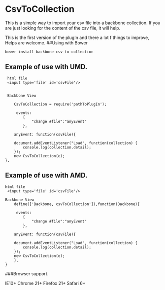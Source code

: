 CsvToCollection
===============


This is a simple way to import your csv file into a backbone collection.
If you are just looking for the content of the csv file, it will help.


This is the first version of the plugIn and there a lot f things to improve, Helps are welcome.
##Using with Bower

	bower install backbone-csv-to-collection


## Example of use with UMD.

     html file    
     <input type='file' id='csvFile'/>


     Backbone View
		
		CsvToCollection = require('pathToPlugIn');

	     events:
			{
				"change #file":"anyEvent"
			},
     
       	anyEvent: function(csvFile){

		document.addEventListener("Load", function(collection) {			
			console.log(collection.detail);
		});
		new CsvToCollection(e);
	},


## Example of use with AMD.
    
	html file    
     <input type='file' id='csvFile'/>

	Backbone View		
		define(['Backbone, csvToCollection']),function(Backbone){

	     events:
			{
				"change #file":"anyEvent"
			},
     
       	anyEvent: function(csvFile){

		document.addEventListener("Load", function(collection) {			
			console.log(collection.detail);
		});
		new CsvToCollection(e);
	    },
    }

###Browser support.

IE10+
Chrome 21+
Firefox 21+
Safari 6+ 



